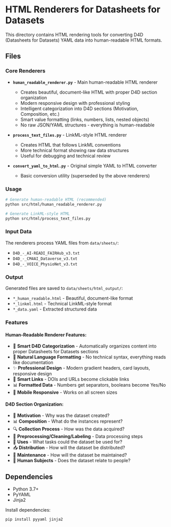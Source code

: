 # HTML Renderers for Datasheets for Datasets

This directory contains HTML rendering tools for converting D4D (Datasheets for Datasets) YAML data into human-readable HTML formats.

## Files

### Core Renderers

- **`human_readable_renderer.py`** - Main human-readable HTML renderer
  - Creates beautiful, document-like HTML with proper D4D section organization
  - Modern responsive design with professional styling
  - Intelligent categorization into D4D sections (Motivation, Composition, etc.)
  - Smart value formatting (links, numbers, lists, nested objects)
  - No raw JSON/YAML structures - everything is human-readable

- **`process_text_files.py`** - LinkML-style HTML renderer  
  - Creates HTML that follows LinkML conventions
  - More technical format showing raw data structures
  - Useful for debugging and technical review

- **`convert_yaml_to_html.py`** - Original simple YAML to HTML converter
  - Basic conversion utility (superseded by the above renderers)

### Usage

```bash
# Generate human-readable HTML (recommended)
python src/html/human_readable_renderer.py

# Generate LinkML-style HTML 
python src/html/process_text_files.py
```

### Input Data

The renderers process YAML files from `data/sheets/`:
- `D4D_-_AI-READI_FAIRHub_v3.txt`
- `D4D_-_CM4AI_Dataverse_v3.txt` 
- `D4D_-_VOICE_PhysioNet_v3.txt`

### Output

Generated files are saved to `data/sheets/html_output/`:
- `*_human_readable.html` - Beautiful, document-like format
- `*_linkml.html` - Technical LinkML-style format
- `*_data.yaml` - Extracted structured data

### Features

#### Human-Readable Renderer Features:
- 🎯 **Smart D4D Categorization** - Automatically organizes content into proper Datasheets for Datasets sections
- 📝 **Natural Language Formatting** - No technical syntax, everything reads like documentation
- ✨ **Professional Design** - Modern gradient headers, card layouts, responsive design
- 🔗 **Smart Links** - DOIs and URLs become clickable links
- 📊 **Formatted Data** - Numbers get separators, booleans become Yes/No
- 📱 **Mobile Responsive** - Works on all screen sizes

#### D4D Section Organization:
- 🎯 **Motivation** - Why was the dataset created?
- 📊 **Composition** - What do the instances represent?  
- 🔍 **Collection Process** - How was the data acquired?
- 🔧 **Preprocessing/Cleaning/Labeling** - Data processing steps
- 🚀 **Uses** - What tasks could the dataset be used for?
- 📤 **Distribution** - How will the dataset be distributed?
- 🔄 **Maintenance** - How will the dataset be maintained?
- 👥 **Human Subjects** - Does the dataset relate to people?

## Dependencies

- Python 3.7+
- PyYAML
- Jinja2

Install dependencies:
```bash
pip install pyyaml jinja2
```